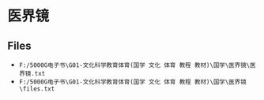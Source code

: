 # 医界镜

## Files

- `F:/5000G电子书\G01-文化科学教育体育(国学 文化 体育 教程 教材)\国学\医界镜\医界镜.txt`
- `F:/5000G电子书\G01-文化科学教育体育(国学 文化 体育 教程 教材)\国学\医界镜\files.txt`
